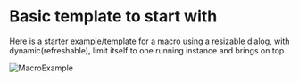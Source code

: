 # Basic template to start with

Here is a starter example/template for a macro using a resizable dialog, with dynamic(refreshable),  limit itself to one running instance and brings on top

![MacroExample](https://user-images.githubusercontent.com/81265884/112557201-35c6d500-8dcc-11eb-8f4d-2e90b441d7cb.gif)


